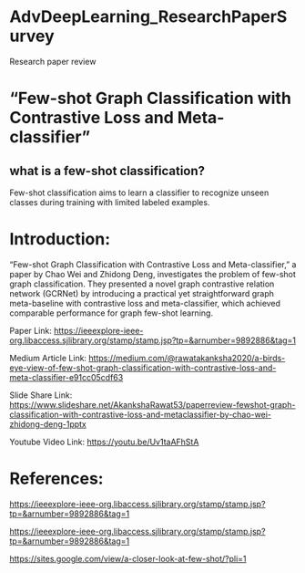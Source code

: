 # AdvDeepLearning_ResearchPaperSurvey
Research paper review

# “Few-shot Graph Classification with Contrastive Loss and Meta-classifier”

## what is a few-shot classification?
Few-shot classification aims to learn a classifier to recognize unseen classes during training with limited labeled examples.

# Introduction:
“Few-shot Graph Classification with Contrastive Loss and Meta-classifier,” a paper by Chao Wei and Zhidong Deng, investigates the problem of few-shot graph classification. They presented a novel graph contrastive relation network (GCRNet) by introducing a practical yet straightforward graph meta-baseline with contrastive loss and meta-classifier, which achieved comparable performance for graph few-shot learning.



Paper Link: https://ieeexplore-ieee-org.libaccess.sjlibrary.org/stamp/stamp.jsp?tp=&arnumber=9892886&tag=1

Medium Article Link: https://medium.com/@rawatakanksha2020/a-birds-eye-view-of-few-shot-graph-classification-with-contrastive-loss-and-meta-classifier-e91cc05cdf63

Slide Share Link: https://www.slideshare.net/AkankshaRawat53/paperreview-fewshot-graph-classification-with-contrastive-loss-and-metaclassifier-by-chao-wei-zhidong-deng-1pptx

Youtube Video Link: https://youtu.be/Uv1taAFhStA


# References:

https://ieeexplore-ieee-org.libaccess.sjlibrary.org/stamp/stamp.jsp?tp=&arnumber=9892886&tag=1

https://ieeexplore-ieee-org.libaccess.sjlibrary.org/stamp/stamp.jsp?tp=&arnumber=9892886&tag=1

https://sites.google.com/view/a-closer-look-at-few-shot/?pli=1
